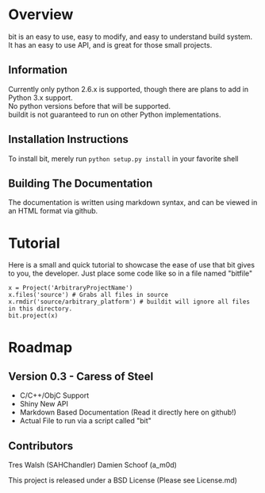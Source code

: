 Overview
========

bit is an easy to use, easy to modify, and easy to understand build system.  
It has an easy to use API, and is great for those small projects.   

Information
-----------

Currently only python 2.6.x is supported, though there are plans to add in Python 3.x support.  
No python versions before that will be supported.  
buildit is not guaranteed to run on other Python implementations.  

Installation Instructions
-------------------------

To install bit, merely run `python setup.py install` in your favorite shell

Building The Documentation
--------------------------

The documentation is written using markdown syntax, and can be viewed in an HTML format via github.

Tutorial
========

Here is a small and quick tutorial to showcase the ease of use that bit gives to you, the developer. Just place some code like so in a file named "bitfile"

    x = Project('ArbitraryProjectName')
    x.files('source') # Grabs all files in source
    x.rmdir('source/arbitrary_platform') # buildit will ignore all files in this directory.
    bit.project(x)


Roadmap
=======

Version 0.3 - Caress of Steel
-----------------------------

 * C/C++/ObjC Support
 * Shiny New API 
 * Markdown Based Documentation (Read it directly here on github!)
 * Actual File to run via a script called "bit"

Contributors
------------

Tres Walsh      (SAHChandler)
Damien Schoof   (a_m0d)

This project is released under a BSD License (Please see License.md)
